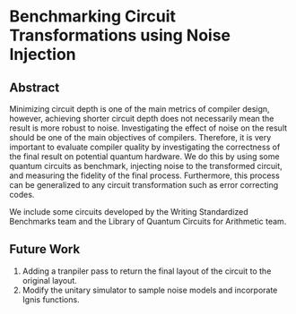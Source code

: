 # Benchmarking Circuit Transformations using Noise Injection

## Abstract

Minimizing circuit depth is one of the main metrics of compiler design, however, achieving shorter circuit depth does not necessarily mean the result is more robust to noise. Investigating the effect of noise on the result should be one of the main objectives of compilers. Therefore, it is very important to evaluate compiler quality by investigating the correctness of the final result on potential quantum hardware. We do this by using some quantum circuits as benchmark, injecting noise to the transformed circuit, and measuring the fidelity of the final process. Furthermore, this process can be generalized to any circuit transformation such as error correcting codes.

We include some circuits developed by the Writing Standardized Benchmarks team and the Library of Quantum Circuits for Arithmetic team.

## Future Work

1. Adding a tranpiler pass to return the final layout of the circuit to the original layout.
2. Modify the unitary simulator to sample noise models and incorporate Ignis functions.
